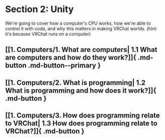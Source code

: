 # Section 2: Unity

We're going to cover how a computer's CPU works, how we're able to control it with code, and why this matters in making VRChat worlds. (hint: it's because VRChat runs on a computer)

## [[1. Computers/1. What are computers| 1.1 What are computers and how do they work?]]{ .md-button .md-button--primary }
## [[1. Computers/2. What is programming| 1.2 What is programming and how does it work?]]{ .md-button }
## [[1. Computers/3. How does programming relate to VRChat| 1.3 How does programming relate to VRChat?]]{ .md-button }
